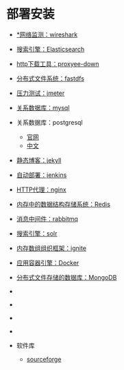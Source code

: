 #   部署安装

-   [*网络监测：wireshark](https://www.wireshark.org/)
-   [搜索引擎：Elasticsearch](https://github.com/elastic/elasticsearch)
-   [http下载工具：proxyee-down](https://github.com/proxyee-down-org/proxyee-down)
-   [分布式文件系统：fastdfs](https://github.com/happyfish100/fastdfs)
-   [压力测试：jmeter](http://jmeter.apache.org/)
-   [关系数据库：mysql](https://www.mysql.com/)
-   关系数据库：postgresql
    -   [官网](https://www.postgresql.org/)
    -   [中文](http://www.postgres.cn/home)
-   [静态博客：jekyll](https://www.jekyll.com.cn/)
-   [自动部署：jenkins](https://jenkins.io/)
-   [HTTP代理：nginx](http://nginx.org/)
-   [内存中的数据结构存储系统：Redis](http://www.redis.cn/)
-   [消息中间件：rabbitmq](http://www.rabbitmq.com/)
-   [搜索引擎：solr](https://lucene.apache.org/solr/)
-   [内存数组组织框架：ignite](https://ignite.apache.org/)
-   [应用容器引擎：Docker](www.docker.com)
-   [分布式文件存储的数据库：MongoDB](https://www.mongodb.com/)
-   []()
-   []()
-   []()
-   []()



-   软件库
    -   [sourceforge](https://sourceforge.net/)

